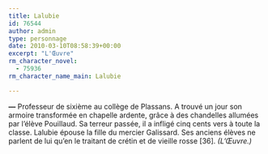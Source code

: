 ```yaml
---
title: Lalubie
id: 76544
author: admin
type: personnage
date: 2010-03-10T08:58:39+00:00
excerpt: "L'Œuvre"
rm_character_novel:
  - 75936
rm_character_name_main: Lalubie

---
```

**—** Professeur de sixième au collège de Plassans. A trouvé un jour son armoire transformée en chapelle ardente, grâce à des chandelles allumées par l&rsquo;élève Pouillaud. Sa terreur passée, il a infligé cinq cents vers à toute la classe. Lalubie épouse la fille du mercier Galissard. Ses anciens élèves ne parlent de lui qu&rsquo;en le traitant de crétin et de vieille rosse [36]. _(L&rsquo;Œuvre.)_